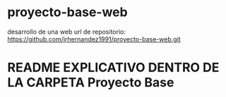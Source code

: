 # proyecto-base-web
desarrollo de una web 
url de repositorio: https://github.com/jrhernandez1991/proyecto-base-web.git
# README EXPLICATIVO DENTRO DE LA CARPETA Proyecto Base
